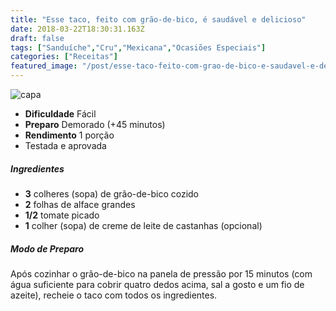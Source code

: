```yaml
---
title: "Esse taco, feito com grão-de-bico, é saudável e delicioso"
date: 2018-03-22T18:30:31.163Z
draft: false
tags: ["Sanduíche","Cru","Mexicana","Ocasiões Especiais"]
categories: ["Receitas"]
featured_image: "/post/esse-taco-feito-com-grao-de-bico-e-saudavel-e-delicioso.983bbbdd.jpg"
---
```


![capa](/post/esse-taco-feito-com-grao-de-bico-e-saudavel-e-delicioso.983bbbdd.jpg)

*   **Dificuldade** Fácil
*   **Preparo** Demorado (+45 minutos)
*   **Rendimento** 1 porção
*   Testada e aprovada
    

##### Ingredientes

*   **3** colheres (sopa) de grão-de-bico cozido
*   **2** folhas de alface grandes
*   **1/2** tomate picado
*   **1** colher (sopa) de creme de leite de castanhas (opcional)

##### Modo de Preparo

Após cozinhar o grão-de-bico na panela de pressão por 15 minutos (com água suficiente para cobrir quatro dedos acima, sal a gosto e um fio de azeite), recheie o taco com todos os ingredientes.
